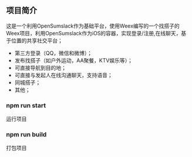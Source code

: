 ## 项目简介

这是一个利用OpenSumslack作为基础平台，使用Weex编写的一个找搭子的Weex项目，利用OpenSumslack作为iOS的容器，实现登录/注册,在线聊天，基于位置的共享社交平台；

- 第三方登录（QQ，微信和微博）；
- 发布找搭子（如户外运动，AA聚餐，KTV娱乐等）；
- 可直接导航到目的地；
- 可直接与发起人在线沟通聊天，支持语音；
- 同城搭子；
- 其他；

### npm run start

运行项目

### npm run build

打包项目

